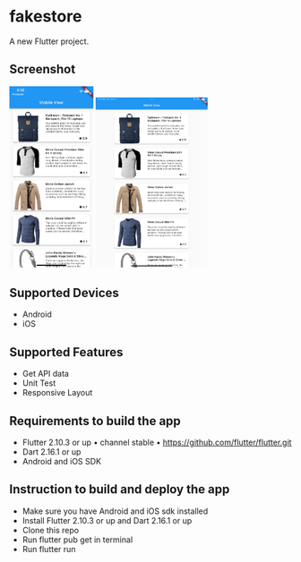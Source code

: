 # fakestore

A new Flutter project.

## Screenshot

<img src="https://github.com/imammuhtadi/fakestore/blob/master/screenshot/mobile.png" width="150" />
<img src="https://github.com/imammuhtadi/fakestore/blob/master/screenshot/tablet.png" width="200" />


## Supported Devices

- Android
- iOS

## Supported Features

- Get API data
- Unit Test
- Responsive Layout

## Requirements to build the app

- Flutter 2.10.3 or up • channel stable • https://github.com/flutter/flutter.git
- Dart 2.16.1 or up
- Android and iOS SDK

## Instruction to build and deploy the app

- Make sure you have Android and iOS sdk installed
- Install Flutter 2.10.3 or up and Dart 2.16.1 or up
- Clone this repo
- Run flutter pub get in terminal
- Run flutter run
